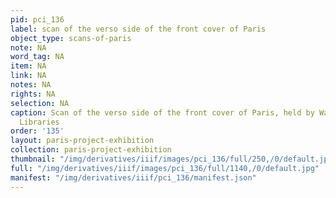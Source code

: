 ```yaml
---
pid: pci_136
label: scan of the verso side of the front cover of Paris
object_type: scans-of-paris
note: NA
word_tag: NA
item: NA
link: NA
notes: NA
rights: NA
selection: NA
caption: Scan of the verso side of the front cover of Paris, held by Washington University
  Libraries
order: '135'
layout: paris-project-exhibition
collection: paris-project-exhibition
thumbnail: "/img/derivatives/iiif/images/pci_136/full/250,/0/default.jpg"
full: "/img/derivatives/iiif/images/pci_136/full/1140,/0/default.jpg"
manifest: "/img/derivatives/iiif/pci_136/manifest.json"
---
```

